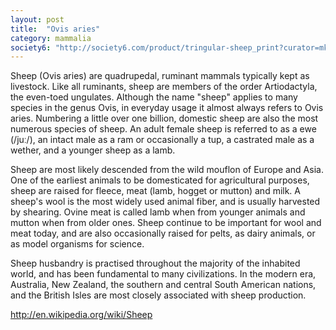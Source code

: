 ```yaml
---
layout: post
title:  "Ovis aries"
category: mammalia
society6: "http://society6.com/product/tringular-sheep_print?curator=mkj_is"
---
```


Sheep (Ovis aries) are quadrupedal, ruminant mammals typically kept as livestock. Like all ruminants, sheep are members of the order Artiodactyla, the even-toed ungulates. Although the name "sheep" applies to many species in the genus Ovis, in everyday usage it almost always refers to Ovis aries. Numbering a little over one billion, domestic sheep are also the most numerous species of sheep. An adult female sheep is referred to as a ewe (/juː/), an intact male as a ram or occasionally a tup, a castrated male as a wether, and a younger sheep as a lamb.

Sheep are most likely descended from the wild mouflon of Europe and Asia. One of the earliest animals to be domesticated for agricultural purposes, sheep are raised for fleece, meat (lamb, hogget or mutton) and milk. A sheep's wool is the most widely used animal fiber, and is usually harvested by shearing. Ovine meat is called lamb when from younger animals and mutton when from older ones. Sheep continue to be important for wool and meat today, and are also occasionally raised for pelts, as dairy animals, or as model organisms for science.

Sheep husbandry is practised throughout the majority of the inhabited world, and has been fundamental to many civilizations. In the modern era, Australia, New Zealand, the southern and central South American nations, and the British Isles are most closely associated with sheep production.

http://en.wikipedia.org/wiki/Sheep
